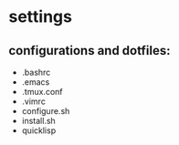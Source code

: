 # settings
## configurations and dotfiles:
* .bashrc
* .emacs
* .tmux.conf
* .vimrc
* configure.sh
* install.sh
* quicklisp